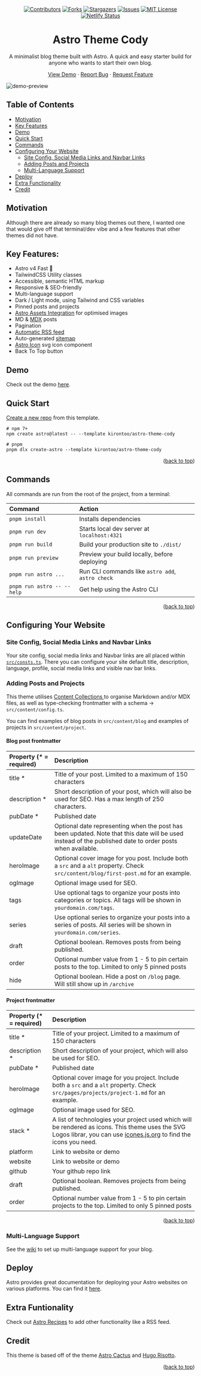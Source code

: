 <a name="readme-top"></a>
<div align="center">
  
[![Contributors][contributors-shield]][contributors-url]
[![Forks][forks-shield]][forks-url]
[![Stargazers][stars-shield]][stars-url]
[![Issues][issues-shield]][issues-url]
[![MIT License][license-shield]][license-url]
[![Netlify Status](https://api.netlify.com/api/v1/badges/3d9506ce-9212-47ae-b686-fb932a24f940/deploy-status)](https://app.netlify.com/sites/astro-theme-cody/deploys)  


  <p align="center">
    <h1>Astro Theme Cody</h1>
  <p>
    A minimalist blog theme built with Astro. A quick and easy starter build for anyone who wants to start their own blog.
  </p>
    <a href="https://astro-theme-cody.netlify.app">View Demo</a>
    ·
    <a href="https://github.com/kirontoo/astro-theme-cody/issues">Report Bug</a>
    ·
    <a href="https://github.com/kirontoo/astro-theme-cody/issues">Request Feature</a>
  </p>
  </p>
</div>

![demo-preview](https://github.com/kirontoo/astro-theme-cody/assets/28286622/d585dcb2-6d5f-4a68-871c-b6028cfcc27f)


## Table of Contents
- [Motivation](#motivation)
- [Key Features](#key-features)
- [Demo](#demo)
- [Quick Start](#quick-start)
- [Commands](#commands)
- [Configuring Your Website](#configuring-your-website)
  - [Site Config, Social Media Links and Navbar Links](#site-config-social-media-links-and-navbar-links)
  - [Adding Posts and Projects](#adding-posts-and-projects)
  - [Multi-Language Support](#multi-language-support)
- [Deploy](#deploy)
- [Extra Functionality](#extra-funtionality)
- [Credit](#credit)

## Motivation
Although there are already so many blog themes out there, I wanted one that would give off
that terminal/dev vibe and a few features that other themes did not have.

## Key Features:
- Astro v4 Fast 🚀
- TailwindCSS Utility classes
- Accessible, semantic HTML markup
- Responsive & SEO-friendly
- Multi-language support
- Dark / Light mode, using Tailwind and CSS variables
- Pinned posts and projects
- [Astro Assets Integration](https://docs.astro.build/en/guides/assets/) for optimised images
- MD & [MDX](https://docs.astro.build/en/guides/markdown-content/#mdx-only-features) posts
- Pagination
- [Automatic RSS feed](https://docs.astro.build/en/guides/rss)
- Auto-generated [sitemap](https://docs.astro.build/en/guides/integrations-guide/sitemap/)
- [Astro Icon](https://github.com/natemoo-re/astro-icon) svg icon component
- Back To Top button

## Demo
Check out the demo [here](https://astro-theme-cody.netlify.app).

## Quick Start
[Create a new repo](https://github.com/new?template_name=astro-theme-cody&template_owner=kirontoo) from this template.

```
# npm 7+
npm create astro@latest -- --template kirontoo/astro-theme-cody

# pnpm
pnpm dlx create-astro --template kirontoo/astro-theme-cody
```

<p align="right">(<a href="#readme-top">back to top</a>)</p>


## Commands

All commands are run from the root of the project, from a terminal:

| Command                   | Action                                           |
| :------------------------ | :----------------------------------------------- |
| `pnpm install`             | Installs dependencies                            |
| `pnpm run dev`             | Starts local dev server at `localhost:4321`      |
| `pnpm run build`           | Build your production site to `./dist/`          |
| `pnpm run preview`         | Preview your build locally, before deploying     |
| `pnpm run astro ...`       | Run CLI commands like `astro add`, `astro check` |
| `pnpm run astro -- --help` | Get help using the Astro CLI                     |

<p align="right">(<a href="#readme-top">back to top</a>)</p>

## Configuring Your Website

### Site Config, Social Media Links and Navbar Links
Your site config, social media links and Navbar links are all placed within [`src/consts.ts`](https://github.com/kirontoo/astro-theme-cody/blob/main/src/consts.ts).
There you can configure your site default title, description, language, profile, social media links and visible nav bar links.

### Adding Posts and Projects
This theme utilises [ Content Collections ](https://docs.astro.build/en/guides/content-collections/) 
to organise Markdown and/or MDX files, as well as type-checking frontmatter 
with a schema -> `src/content/config.ts`.

You can find examples of blog posts in `src/content/blog` and examples of projects in `src/content/project`.

#### Blog post frontmatter
| Property (* = required) | Description |
|:-----------------------| :---------- |
| title * | Title of your post. Limited to a maximum of 150 characters  |
| description * | Short description of your post, which will also be used for SEO. Has a max length of 250 characters. |
| pubDate * | Published date |
| updateDate | Optional date representing when the post has been updated. Note that this date will be used instead of the published date to order posts when available.|
| heroImage | Optional cover image for you post. Include both a `src` and a `alt` property. Check `src/content/blog/first-post.md` for an example.|
| ogImage | Optional image used for SEO. |
| tags | Use optional tags to organize your posts into categories or topics. All tags will be shown in `yourdomain.com/tags`. |
| series | Use optional series to organize your posts into a series of posts. All series will be shown in `yourdomain.com/series`. |
| draft | Optional boolean. Removes posts from being published.|
| order | Optional number value from 1 - 5 to pin certain posts to the top. Limited to only 5 pinned posts|
| hide  | Optional boolean. Hide a post on `/blog` page. Will still show up in `/archive`|

#### Project frontmatter

| Property (* = required) | Description |
|:-----------------------| :----------|
| title * | Title of your project. Limited to a maximum of 150 characters  |
| description * | Short description of your project, which will also be used for SEO.|
| pubDate * | Published date |
| heroImage | Optional cover image for you project. Include both a `src` and a `alt` property. Check `src/pages/projects/project-1.md` for an example.|
| ogImage | Optional image used for SEO. |
| stack * | A list of technologies your project used which will be rendered as icons. This theme uses the SVG Logos librar, you can use [icones.js.org](https://icones.js.org/collection/vscode-icons) to find the icons you need.|
| platform | Link to website or demo |
| website | Link to website or demo |
| github | Your github repo link |
| draft | Optional boolean. Removes projects from being published.|
| order | Optional number value from 1 - 5 to pin certain projects to the top. Limited to only 5 pinned posts|

<p align="right">(<a href="#readme-top">back to top</a>)</p>

### Multi-Language Support
See the [wiki](https://github.com/kirontoo/astro-theme-cody/wiki/Set-up-multi%E2%80%90language-support) to set up multi-language support for your blog.

## Deploy
Astro provides great documentation for deploying your Astro websites on various platforms.
You can find it [here](https://docs.astro.build/en/guides/deploy/).

## Extra Funtionality
Check out [Astro Recipes](https://docs.astro.build/en/recipes/) to add other functionality like a RSS feed.


## Credit

This theme is based off of the theme [Astro Cactus](https://astro-theme-cactus.netlify.app) and [Hugo Risotto](https://risotto.joeroe.io).

<p align="right">(<a href="#readme-top">back to top</a>)</p>

[contributors-shield]: https://img.shields.io/github/contributors/kirontoo/astro-theme-cody.svg?style=for-the-badge
[contributors-url]: https://github.com/kirontoo/astro-theme-cody/graphs/contributors
[forks-shield]: https://img.shields.io/github/forks/kirontoo/astro-theme-cody.svg?style=for-the-badge
[forks-url]: https://github.com/kirontoo/astro-theme-cody/network/members
[stars-shield]: https://img.shields.io/github/stars/kirontoo/astro-theme-cody.svg?style=for-the-badge
[stars-url]: https://github.com/kirontoo/astro-theme-cody/stargazers
[issues-shield]: https://img.shields.io/github/issues/kirontoo/astro-theme-cody.svg?style=for-the-badge
[issues-url]: https://github.com/kirontoo/astro-theme-cody/issues
[license-shield]: https://img.shields.io/github/license/kirontoo/astro-theme-cody.svg?style=for-the-badge
[license-url]: https://github.com/kirontoo/astro-theme-cody/blob/master/LICENSE.txt
